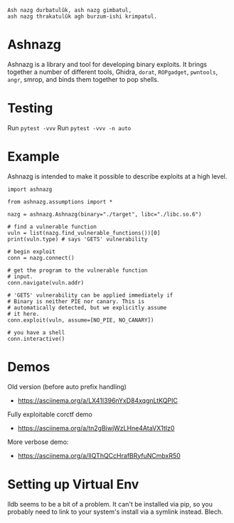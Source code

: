 ```
Ash nazg durbatulûk, ash nazg gimbatul,
ash nazg thrakatulûk agh burzum-ishi krimpatul.
```
# Ashnazg
Ashnazg is a library and tool for developing binary
exploits. It brings together a number of different
tools, Ghidra, `dorat`, `ROPgadget`, `pwntools`, `angr`,
smrop, and binds them together to pop shells.

# Testing
Run `pytest -vvv`
Run `pytest -vvv -n auto`

# Example
Ashnazg is intended to make it possible to describe
exploits at a high level.
```
import ashnazg

from ashnazg.assumptions import *

nazg = ashnazg.Ashnazg(binary="./target", libc="./libc.so.6")

# find a vulnerable function
vuln = list(nazg.find_vulnerable_functions())[0]
print(vuln.type) # says 'GETS' vulnerability

# begin exploit
conn = nazg.connect()

# get the program to the vulnerable function
# input.
conn.navigate(vuln.addr)

# 'GETS' vulnerability can be applied immediately if
# Binary is neither PIE nor canary. This is
# automatically detected, but we explicitly assume
# it here.
conn.exploit(vuln, assume=[NO_PIE, NO_CANARY])

# you have a shell
conn.interactive()
```

# Demos
Old version (before auto prefix handling)
- https://asciinema.org/a/LX41I396nYxD84xqgnLtKQPIC

Fully exploitable corctf demo
- https://asciinema.org/a/tn2gBiwjWzLHne4AtaVX1tIz0

More verbose demo:
- https://asciinema.org/a/lIQThQCcHrafBRyfuNCmbxR50

# Setting up Virtual Env
lldb seems to be a bit of a problem. It can't be installed
via pip, so you probably need to link to your system's install
via a symlink instead. Blech.
